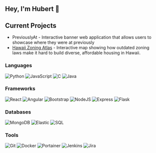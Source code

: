 ## Hey, I'm Hubert 👋

## Current Projects
- PreviouslyAt - Interactive banner web application that allows users to showcase where they were at previously
- [Hawaii Zoning Atlas](https://hawaiizoningatlas.com) - Interactive map showing how outdated zoning laws make it hard to build diverse, affordable housing in Hawaii.

### Languages

![Python](https://img.shields.io/badge/Python-306998?&logo=python&logoColor=FFE873)
![JavaScript](https://img.shields.io/badge/JavaScript-323330?&logo=javascript&logoColor=F0DB55)
![C](https://img.shields.io/badge/C-0065a8?&logo=C&logoColor=ffffff)
![Java](https://img.shields.io/badge/Java-ED8B00?logo=openjdk&logoColor=ffffff)

### Frameworks

![React](https://img.shields.io/badge/React-20232a?logo=react&logoColor=61dafb)
![Angular](https://img.shields.io/badge/Angular-E23237?logo=angular&logoColor=ffffff)
![Bootstrap](https://img.shields.io/badge/Bootstrap-8713fa?logo=bootstrap&logoColor=ffffff)
![NodeJS](https://img.shields.io/badge/Node.js-3c873a?&logo=node.js&logoColor=ffffff)
![Express](https://img.shields.io/badge/Express-222222?logo=express&logoColor=ffffff)
![Flask](https://img.shields.io/badge/Flask-eeeeee?&logo=flask&logoColor=000000)

### Databases

![MongoDB](https://img.shields.io/badge/MongoDB-001E2B?logo=mongodb&logoColor=00ED64)
![Elastic](https://img.shields.io/badge/Elastic-005571?logo=elastic&logoColor=ffffff)
![SQL](https://img.shields.io/badge/SQL-0064a5?&logo=sql&logoColor=ffffff)

### Tools

![Git](https://img.shields.io/badge/Git-ffffff?logo=git&logocolor=F05032)
![Docker](https://img.shields.io/badge/Docker-1D63ED?logo=docker&logoColor=ffffff)
![Portainer](https://img.shields.io/badge/Portainer-FFFFFF?logo=portainer&logoColor=13BEF9)
![Jenkins](https://img.shields.io/badge/Jenkins-D24939?logo=jenkins&logoColor=ffffff)
![Jira](https://img.shields.io/badge/Jira-ffffff?logo=jira&logoColor=0052CC)
